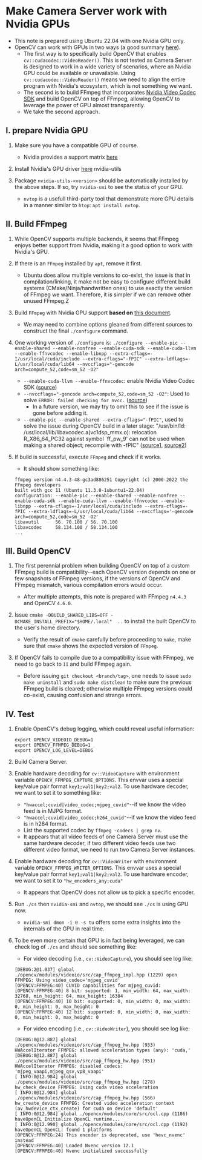 # Make Camera Server work with Nvidia GPUs

* This note is prepared using Ubuntu 22.04 with one Nvidia GPU only.
* OpenCV can work with GPUs in two ways (a good summary
[here](https://forum.opencv.org/t/trouble-using-nvdia-hardware-decoder-when-streaming-from-camera/7908/11)).
    * The first way is to specifically build OpenCV that enables
    `cv::cudacodec::VideoReader()`. This is not tested as Camera Server
    is designed to work in a wide variety of scenarios, where an Nvidia GPU
    could be available or unavailable. Using `cv::cudacodec::VideoReader()`
    means we need to align the entire program with Nvidia's ecosystem, which
    is not something we want.
    * The second is to build FFmpeg that incorporates
    [Nvidia Video Codec SDK](https://developer.nvidia.com/video-codec-sdk) and
    build OpenCV on top of FFmpeg, allowing OpenCV to leverage the power of
    GPU almost transparently.
    * We take the second approach.   


## I. prepare Nvidia GPU

1. Make sure you have a compatible GPU of course.
    * Nvidia provides a support matrix
  [here](https://developer.nvidia.com/video-encode-and-decode-gpu-support-matrix-new)

2. Install Nvidia's GPU driver
    [here](https://docs.nvidia.com/datacenter/tesla/tesla-installation-notes/index.html#package-manager)
nvidia-utils
3. Package `nvidia-utils-<version>` should be automatically installed by the
above steps. If so, try `nvidia-smi` to see the status of your GPU.
    * `nvtop` is a usefull third-party tool that demonstrate more GPU details
    in a manner similar to `htop`: `apt install nvtop`.

## II. Build FFmpeg

1. While OpenCV supports multiple backends, it seems that FFmpeg enjoys
better support from Nvidia, making it a good option to work with Nvidia's GPU.

1. If there is an `FFmpeg` installed by `apt`, remove it first.
    * Ubuntu does allow multiple versions to co-exist, the issue is that
    in compilation/linking, it make not be easy to configure different build
    systems (CMake/Ninja/handwritten ones) to use exactly the version of
    FFmpeg we want. Therefore, it is simpler if we can remove other
    unused FFmpeg.Z

1. Build `FFmpeg` with Nvidia GPU support **based on**
[this document](https://docs.nvidia.com/video-technologies/video-codec-sdk/pdf/Using_FFmpeg_with_NVIDIA_GPU_Hardware_Acceleration.pdf).

    * We may need to combine options gleaned from different sources to
    construct the final `./configure` command.

1. One working version of `./configure` is: `./configure --enable-pic --enable-shared --enable-nonfree --enable-cuda-sdk --enable-cuda-llvm --enable-ffnvcodec --enable-libnpp --extra-cflags=-I/usr/local/cuda/include --extra-cflags="-fPIC" --extra-ldflags=-L/usr/local/cuda/lib64 --nvccflags="-gencode arch=compute_52,code=sm_52 -O2"`

    * `--enable-cuda-llvm --enable-ffnvcodec`: enable Nvidia Video Codec SDK
  ([source](https://trac.ffmpeg.org/wiki/HWAccelIntro))
    * `--nvccflags="-gencode arch=compute_52,code=sm_52 -O2"`: Used to solve
  `ERROR: failed checking for nvcc.` ([source](https://docs.nvidia.com/video-technologies/video-codec-sdk/pdf/Using_FFmpeg_with_NVIDIA_GPU_Hardware_Acceleration.pdf))
        * In a future version, we may try to omit this to see if the issue
        is gone before adding it.
    * `--enable-pic --enable-shared --extra-cflags="-fPIC"`, used to solve 
    the issue during OpenCV build in a later stage: "/usr/bin/ld:
    /usr/local/lib/libavcodec.a(vc1dsp_mmx.o):
    relocation R_X86_64_PC32 against symbol `ff_pw_9' can not be used when
    making a shared object; recompile with -fPIC"
    ([source1](https://www.twblogs.net/a/5ef71a3c209c567d16133dae),
    [source2](https://askubuntu.com/questions/1292968/error-when-installing-opencv-any-version-on-ubuntu-18-04))

1. If build is successful, execute `FFmpeg` and check if it works.
    * It should show something like:

    ```
    ffmpeg version n4.4.3-48-gc3ad886251 Copyright (c) 2000-2022 the FFmpeg developers
    built with gcc 11 (Ubuntu 11.3.0-1ubuntu1~22.04)
    configuration: --enable-pic --enable-shared --enable-nonfree --enable-cuda-sdk --enable-cuda-llvm --enable-ffnvcodec --enable-libnpp --extra-cflags=-I/usr/local/cuda/include --extra-cflags=-fPIC --extra-ldflags=-L/usr/local/cuda/lib64 --nvccflags='-gencode arch=compute_52,code=sm_52 -O2'
    libavutil      56. 70.100 / 56. 70.100
    libavcodec     58.134.100 / 58.134.100
    ...
    ```

## III. Build OpenCV

1. The first perennial problem when building OpenCV on top of a custom FFmpeg
build is compatibility--each OpenCV version depends on one or few snapshots of
FFmpeg versions, if the versions of OpenCV and FFmpeg mismatch, various
compilation errors would occur.
    * After multiple attempts, this note is prepared with FFmpeg `n4.4.3`
    and OpenCV `4.6.0`.

1. Issue `cmake -DBUILD_SHARED_LIBS=OFF -DCMAKE_INSTALL_PREFIX="$HOME/.local"  ..`
to install the built OpenCV to the user's home directory.
    * Verify the result of `cmake` carefully before proceeding to `make`,
    make sure that `cmake` shows the expected version of `FFmpeg`.

1. If OpenCV fails to compile due to a compatibility issue with FFmpeg, we need
to go back to `II` and build FFmpeg again.
    * Before issuing `git checkout <branch/tag>`, one needs to issue
    `sudo make uninstall` and `sudo make distclean` to make sure the previous
    FFmpeg build is cleared; otherwise multiple FFmpeg versions could co-exist,
    causing confusion and strange errors.

## IV. Test

1. Enable OpenCV's debug logging, which could reveal useful information:
    ```
    export OPENCV_VIDEOIO_DEBUG=1
    export OPENCV_FFMPEG_DEBUG=1
    export OPENCV_LOG_LEVEL=DEBUG
    ```

1. Build Camera Server.

1. Enable hardware decoding for `cv::VideoCapture` with environment variable
`OPENCV_FFMPEG_CAPTURE_OPTIONS`. This envvar uses a special key/value pair
format `key1;val1|key2;val2`. To use hardware decoder, we want to set it
to something like:
    * `"hwaccel;cuvid|video_codec;mjpeg_cuvid"`--if we know the video feed is in
    MJPG format.
    * `"hwaccel;cuvid|video_codec;h264_cuvid"`--if we know the video feed is in
    h264 format.
    * List the supported codec by `ffmpeg -codecs | grep nv`.
    * It appears that all video feeds of one Camera Server must use the
    same hardware decoder, if two different video feeds use two different
    video format, we need to run two Camera Server instances.

1. Enable hardware decoding for `cv::VideoWriter` with environment variable
`OPENCV_FFMPEG_WRITER_OPTIONS`. This envvar uses a special key/value pair
format `key1;val1|key2;val2`. To use hardware encoder, we want to set it
to `"hw_encoders_any;cuda"`
    * It appears that OpenCV does not allow us to pick a specific encoder.

1. Run `./cs` then `nvidia-smi` and `nvtop`, we should see `./cs` is using GPU
now.
    * `nvidia-smi dmon -i 0 -s tu` offers some extra insights into the internals
    of the GPU in real time.

1. To be even more certain that GPU is in fact being leveraged, we can check
log of `./cs` and should see something like:
    * For video decoding (i.e., `cv::VideoCapture`), you should see log like: 
    ```
    [DEBUG:2@1.037] global ./opencv/modules/videoio/src/cap_ffmpeg_impl.hpp (1229) open FFMPEG: Using video_codec='mjpeg_cuvid'
    [OPENCV:FFMPEG:40] CUVID capabilities for mjpeg_cuvid:
    [OPENCV:FFMPEG:40] 8 bit: supported: 1, min_width: 64, max_width: 32768, min_height: 64, max_height: 16384
    [OPENCV:FFMPEG:40] 10 bit: supported: 0, min_width: 0, max_width: 0, min_height: 0, max_height: 0
    [OPENCV:FFMPEG:40] 12 bit: supported: 0, min_width: 0, max_width: 0, min_height: 0, max_height: 0
    ```
    * For video encoding (i.e., `cv::VideoWriter`), you should see log like:
    ```
    [DEBUG:0@12.887] global ./opencv/modules/videoio/src/cap_ffmpeg_hw.hpp (933) HWAccelIterator FFMPEG: allowed acceleration types (any): 'cuda,'
    [DEBUG:0@12.887] global ./opencv/modules/videoio/src/cap_ffmpeg_hw.hpp (951) HWAccelIterator FFMPEG: disabled codecs: 'mjpeg_vaapi,mjpeg_qsv,vp8_vaapi'
    [ INFO:0@12.984] global ./opencv/modules/videoio/src/cap_ffmpeg_hw.hpp (278) hw_check_device FFMPEG: Using cuda video acceleration
    [ INFO:0@12.984] global ./opencv/modules/videoio/src/cap_ffmpeg_hw.hpp (566) hw_create_device FFMPEG: Created video acceleration context (av_hwdevice_ctx_create) for cuda on device 'default'
    [ INFO:0@12.984] global ./opencv/modules/core/src/ocl.cpp (1186) haveOpenCL Initialize OpenCL runtime...
    [ INFO:0@12.990] global ./opencv/modules/core/src/ocl.cpp (1192) haveOpenCL OpenCL: found 1 platforms
    [OPENCV:FFMPEG:24] This encoder is deprecated, use 'hevc_nvenc' instead
    [OPENCV:FFMPEG:40] Loaded Nvenc version 12.1
    [OPENCV:FFMPEG:40] Nvenc initialized successfully
    ```